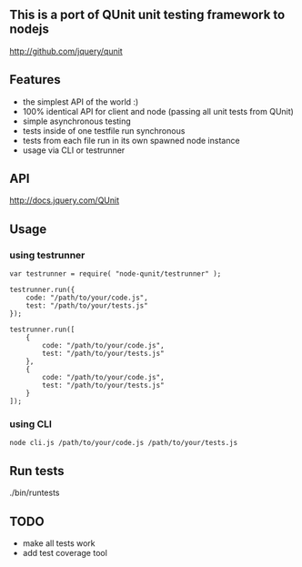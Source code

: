 ## This is a port of QUnit unit testing framework to nodejs

http://github.com/jquery/qunit

## Features
 * the simplest API of the world :)
 * 100% identical API for client and node (passing all unit tests from QUnit)
 * simple asynchronous testing
 * tests inside of one testfile run synchronous
 * tests from each file run in its own spawned node instance
 * usage via CLI or testrunner

## API
http://docs.jquery.com/QUnit

## Usage

### using testrunner
    
    var testrunner = require( "node-qunit/testrunner" );

    testrunner.run({
        code: "/path/to/your/code.js",
        test: "/path/to/your/tests.js"
    });

    testrunner.run([
        {
            code: "/path/to/your/code.js",
            test: "/path/to/your/tests.js"
        },
        {
            code: "/path/to/your/code.js",
            test: "/path/to/your/tests.js"
        }    
    ]);

### using CLI
    node cli.js /path/to/your/code.js /path/to/your/tests.js

## Run tests
./bin/runtests

## TODO
 * make all tests work
 * add test coverage tool  
     